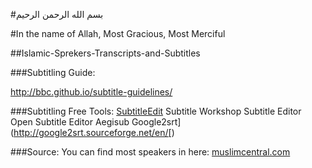 
#بسم الله الرحمن الرحيم

#In the name of Allah, Most Gracious, Most Merciful

##Islamic-Sprekers-Transcripts-and-Subtitles



###Subtitling Guide: 

http://bbc.github.io/subtitle-guidelines/

###Subtitling Free Tools:
[SubtitleEdit](https://github.com/SubtitleEdit)
Subtitle Workshop
Subtitle Editor
Open Subtitle Editor
Aegisub
Google2srt](http://google2srt.sourceforge.net/en/[)

###Source:
You can find most speakers in here: <a href="muslimcentral.com">muslimcentral.com</a>
